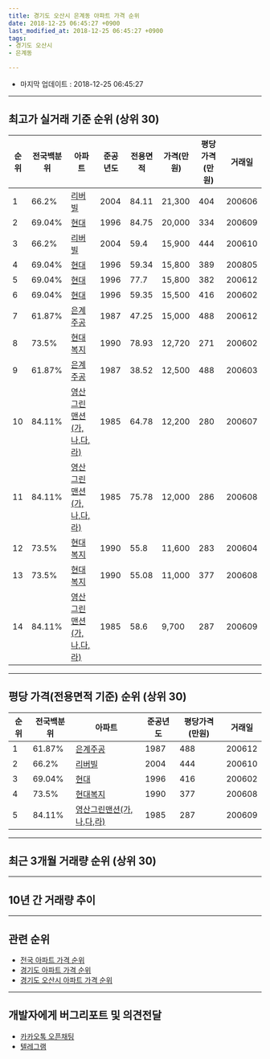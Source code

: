 ```yaml
---
title: 경기도 오산시 은계동 아파트 가격 순위
date: 2018-12-25 06:45:27 +0900
last_modified_at: 2018-12-25 06:45:27 +0900
tags:
- 경기도 오산시
- 은계동

---
```


* 마지막 업데이트 : 2018-12-25 06:45:27

---

## 최고가 실거래 기준 순위 (상위 30)


|순위|전국백분위|아파트|준공년도|전용면적|가격(만원)|평당가격(만원)|거래일|
|---|---|---|---|---|---|---|---|
|1|66.2%|[리버빌](https://search.naver.com/search.naver?query=%EA%B2%BD%EA%B8%B0%EB%8F%84+%EC%98%A4%EC%82%B0%EC%8B%9C+%EC%9D%80%EA%B3%84%EB%8F%99+%EB%A6%AC%EB%B2%84%EB%B9%8C)|2004|84.11|21,300|404|200606|
|2|69.04%|[현대](https://search.naver.com/search.naver?query=%EA%B2%BD%EA%B8%B0%EB%8F%84+%EC%98%A4%EC%82%B0%EC%8B%9C+%EC%9D%80%EA%B3%84%EB%8F%99+%ED%98%84%EB%8C%80)|1996|84.75|20,000|334|200609|
|3|66.2%|[리버빌](https://search.naver.com/search.naver?query=%EA%B2%BD%EA%B8%B0%EB%8F%84+%EC%98%A4%EC%82%B0%EC%8B%9C+%EC%9D%80%EA%B3%84%EB%8F%99+%EB%A6%AC%EB%B2%84%EB%B9%8C)|2004|59.4|15,900|444|200610|
|4|69.04%|[현대](https://search.naver.com/search.naver?query=%EA%B2%BD%EA%B8%B0%EB%8F%84+%EC%98%A4%EC%82%B0%EC%8B%9C+%EC%9D%80%EA%B3%84%EB%8F%99+%ED%98%84%EB%8C%80)|1996|59.34|15,800|389|200805|
|5|69.04%|[현대](https://search.naver.com/search.naver?query=%EA%B2%BD%EA%B8%B0%EB%8F%84+%EC%98%A4%EC%82%B0%EC%8B%9C+%EC%9D%80%EA%B3%84%EB%8F%99+%ED%98%84%EB%8C%80)|1996|77.7|15,800|382|200612|
|6|69.04%|[현대](https://search.naver.com/search.naver?query=%EA%B2%BD%EA%B8%B0%EB%8F%84+%EC%98%A4%EC%82%B0%EC%8B%9C+%EC%9D%80%EA%B3%84%EB%8F%99+%ED%98%84%EB%8C%80)|1996|59.35|15,500|416|200602|
|7|61.87%|[은계주공](https://search.naver.com/search.naver?query=%EA%B2%BD%EA%B8%B0%EB%8F%84+%EC%98%A4%EC%82%B0%EC%8B%9C+%EC%9D%80%EA%B3%84%EB%8F%99+%EC%9D%80%EA%B3%84%EC%A3%BC%EA%B3%B5)|1987|47.25|15,000|488|200612|
|8|73.5%|[현대복지](https://search.naver.com/search.naver?query=%EA%B2%BD%EA%B8%B0%EB%8F%84+%EC%98%A4%EC%82%B0%EC%8B%9C+%EC%9D%80%EA%B3%84%EB%8F%99+%ED%98%84%EB%8C%80%EB%B3%B5%EC%A7%80)|1990|78.93|12,720|271|200602|
|9|61.87%|[은계주공](https://search.naver.com/search.naver?query=%EA%B2%BD%EA%B8%B0%EB%8F%84+%EC%98%A4%EC%82%B0%EC%8B%9C+%EC%9D%80%EA%B3%84%EB%8F%99+%EC%9D%80%EA%B3%84%EC%A3%BC%EA%B3%B5)|1987|38.52|12,500|488|200603|
|10|84.11%|[영산그린맨션(가,나,다,라)](https://search.naver.com/search.naver?query=%EA%B2%BD%EA%B8%B0%EB%8F%84+%EC%98%A4%EC%82%B0%EC%8B%9C+%EC%9D%80%EA%B3%84%EB%8F%99+%EC%98%81%EC%82%B0%EA%B7%B8%EB%A6%B0%EB%A7%A8%EC%85%98%28%EA%B0%80%2C%EB%82%98%2C%EB%8B%A4%2C%EB%9D%BC%29)|1985|64.78|12,200|280|200607|
|11|84.11%|[영산그린맨션(가,나,다,라)](https://search.naver.com/search.naver?query=%EA%B2%BD%EA%B8%B0%EB%8F%84+%EC%98%A4%EC%82%B0%EC%8B%9C+%EC%9D%80%EA%B3%84%EB%8F%99+%EC%98%81%EC%82%B0%EA%B7%B8%EB%A6%B0%EB%A7%A8%EC%85%98%28%EA%B0%80%2C%EB%82%98%2C%EB%8B%A4%2C%EB%9D%BC%29)|1985|75.78|12,000|286|200608|
|12|73.5%|[현대복지](https://search.naver.com/search.naver?query=%EA%B2%BD%EA%B8%B0%EB%8F%84+%EC%98%A4%EC%82%B0%EC%8B%9C+%EC%9D%80%EA%B3%84%EB%8F%99+%ED%98%84%EB%8C%80%EB%B3%B5%EC%A7%80)|1990|55.8|11,600|283|200604|
|13|73.5%|[현대복지](https://search.naver.com/search.naver?query=%EA%B2%BD%EA%B8%B0%EB%8F%84+%EC%98%A4%EC%82%B0%EC%8B%9C+%EC%9D%80%EA%B3%84%EB%8F%99+%ED%98%84%EB%8C%80%EB%B3%B5%EC%A7%80)|1990|55.08|11,000|377|200608|
|14|84.11%|[영산그린맨션(가,나,다,라)](https://search.naver.com/search.naver?query=%EA%B2%BD%EA%B8%B0%EB%8F%84+%EC%98%A4%EC%82%B0%EC%8B%9C+%EC%9D%80%EA%B3%84%EB%8F%99+%EC%98%81%EC%82%B0%EA%B7%B8%EB%A6%B0%EB%A7%A8%EC%85%98%28%EA%B0%80%2C%EB%82%98%2C%EB%8B%A4%2C%EB%9D%BC%29)|1985|58.6|9,700|287|200609|


---

## 평당 가격(전용면적 기준) 순위 (상위 30)


|순위|전국백분위|아파트|준공년도|평당가격(만원)|거래일|
|---|---|---|---|---|---|
|1|61.87%|[은계주공](https://search.naver.com/search.naver?query=%EA%B2%BD%EA%B8%B0%EB%8F%84+%EC%98%A4%EC%82%B0%EC%8B%9C+%EC%9D%80%EA%B3%84%EB%8F%99+%EC%9D%80%EA%B3%84%EC%A3%BC%EA%B3%B5)|1987|488|200612|
|2|66.2%|[리버빌](https://search.naver.com/search.naver?query=%EA%B2%BD%EA%B8%B0%EB%8F%84+%EC%98%A4%EC%82%B0%EC%8B%9C+%EC%9D%80%EA%B3%84%EB%8F%99+%EB%A6%AC%EB%B2%84%EB%B9%8C)|2004|444|200610|
|3|69.04%|[현대](https://search.naver.com/search.naver?query=%EA%B2%BD%EA%B8%B0%EB%8F%84+%EC%98%A4%EC%82%B0%EC%8B%9C+%EC%9D%80%EA%B3%84%EB%8F%99+%ED%98%84%EB%8C%80)|1996|416|200602|
|4|73.5%|[현대복지](https://search.naver.com/search.naver?query=%EA%B2%BD%EA%B8%B0%EB%8F%84+%EC%98%A4%EC%82%B0%EC%8B%9C+%EC%9D%80%EA%B3%84%EB%8F%99+%ED%98%84%EB%8C%80%EB%B3%B5%EC%A7%80)|1990|377|200608|
|5|84.11%|[영산그린맨션(가,나,다,라)](https://search.naver.com/search.naver?query=%EA%B2%BD%EA%B8%B0%EB%8F%84+%EC%98%A4%EC%82%B0%EC%8B%9C+%EC%9D%80%EA%B3%84%EB%8F%99+%EC%98%81%EC%82%B0%EA%B7%B8%EB%A6%B0%EB%A7%A8%EC%85%98%28%EA%B0%80%2C%EB%82%98%2C%EB%8B%A4%2C%EB%9D%BC%29)|1985|287|200609|


---

## 최근 3개월 거래량 순위 (상위 30)


<div style="width:100%;">
    <canvas id="deal_count_ranking" height="250"></canvas>
</div>


<script>
new Chart(document.getElementById("deal_count_ranking"), {
    type: 'horizontalBar',
    data: {
        labels: ['은계주공', '리버빌', '현대', '영산그린맨션(가,나,다,라)'],
        datasets: [{
            label: '실거래 수',
            data: [3, 2, 1, 1],
            borderColor: "rgba(255, 0, 128, 1)",
            backgroundColor: "rgba(255, 0, 128, 0.5)",
            fill: false,
        }]
    },
    options: {
        responsive: true,
        title: {
            display: true,
            text: '최근 3개월 거래량 순위'
        },
        tooltips: {
            mode: 'index',
            intersect: false,
            callbacks: {
                title: function(tooltipItems, data) {
                    return "실거래 수:";
                },
                label: function(tooltipItem, data) {
                    return data.labels[tooltipItem.index] + ": " + tooltipItem.xLabel;
                }
            }
        },
        hover: {
            mode: 'nearest',
            intersect: true
        },
        scales: {
            xAxes: [{
                display: true,
                scaleLabel: {
                    display: true,
                    labelString: '실거래 수'
                },
                ticks: {
                    suggestedMin: 0,
                }
            }],
            yAxes: [{
                display: true,
                ticks: {
                    autoSkip: false,
                    callback: function(value, index, values) {
                        if (value.length > 15)
                            return value.substr(0, 13) + "...";
                        else
                            return value;
                    }
                },
                scaleLabel: {
                    display: false,
                }
            }]
        }
    }
});

</script>


---

## 10년 간 거래량 추이


<div style="width:100%;">
    <canvas id="deal_progress" height="250"></canvas>
</div>

<script>
new Chart(document.getElementById("deal_progress"), {
    type: 'line',
    data: {
        labels: ['200812','200901','200902','200903','200904','200905','200906','200907','200908','200909','200910','200911','200912','201001','201002','201003','201004','201005','201006','201007','201008','201009','201010','201011','201012','201101','201102','201103','201104','201105','201106','201107','201108','201109','201110','201111','201112','201201','201202','201203','201204','201205','201206','201207','201208','201209','201210','201211','201212','201301','201302','201303','201304','201305','201306','201307','201308','201309','201310','201311','201312','201401','201402','201403','201404','201405','201406','201407','201408','201409','201410','201411','201412','201501','201502','201503','201504','201505','201506','201507','201508','201509','201510','201511','201512','201601','201602','201603','201604','201605','201606','201607','201608','201609','201610','201611','201612','201701','201702','201703','201704','201705','201706','201707','201708','201709','201710','201711','201712','201801','201802','201803','201804','201805','201806','201807','201808','201809','201810','201811','201812'],
        datasets: [{
            label: '실거래 수',
            pointRadius: 1,
            data: [1, 1, 2, 5, 7, 13, 11, 5, 5, 9, 2, 4, 2, 4, 5, 3, 2, 4, 2, 5, 3, 5, 2, 7, 2, 4, 6, 4, 5, 7, 5, 3, 12, 7, 6, 3, 8, 2, 4, 6, 3, 6, 3, 3, 2, 4, 3, 2, 2, 3, 2, 3, 2, 4, 5, 6, 7, 9, 8, 7, 11, 6, 4, 12, 7, 10, 10, 9, 4, 8, 9, 5, 3, 7, 9, 11, 9, 7, 2, 6, 7, 7, 7, 11, 3, 4, 5, 4, 10, 10, 11, 4, 2, 6, 11, 5, 2, 4, 4, 4, 8, 8, 9, 12, 3, 6, 6, 3, 4, 3, 3, 5, 2, 3, 3, 2, 1, 1, 4, 3, 0],
            borderColor: "rgba(255, 201, 14, 1)",
            backgroundColor: "rgba(255, 201, 14, 0.5)",
            fill: true,
        }]
    },
    options: {
        responsive: true,
        title: {
            display: true,
            text: '10년간 거래량 추이'
        },
        tooltips: {
            mode: 'index',
            intersect: false,
        },
        hover: {
            mode: 'nearest',
            intersect: true
        },
        scales: {
            xAxes: [{
                display: true,
                scaleLabel: {
                    display: true,
                    labelString: '년/월'
                }
            }],
            yAxes: [{
                display: true,
                ticks: {
                    suggestedMin: 0,
                },
                scaleLabel: {
                    display: true,
                    labelString: '실거래 수'
                }
            }]
        }
    }
});

</script>


---

## 관련 순위

- [전국 아파트 가격 순위](https://inasie.github.io/apt-ranking/전국)
- [경기도 아파트 가격 순위](https://inasie.github.io/apt-ranking/경기도)
- [경기도 오산시 아파트 가격 순위](https://inasie.github.io/apt-ranking/경기도-오산시)


---

## 개발자에게 버그리포트 및 의견전달

- [카카오톡 오픈채팅](https://open.kakao.com/o/gLJUAP4)
- [텔레그램](https://t.me/inasie)

